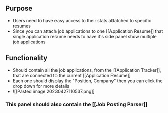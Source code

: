 ## Purpose
- Users need to have easy access to their stats attatched to specific resumes
- Since you can attach job applications to one [[Application Resume]] that single application resume needs to have it's side panel show multiple job applications 
## Functionality
- Should contain all the job applications, from the [[Application Tracker]], that are connected to the current [[Application Resume]]
- Each one should display the "Position, Company" then you can click the drop down for more details
- ![[Pasted image 20230427110537.png]]
### This panel should also contain the [[Job Posting Parser]]